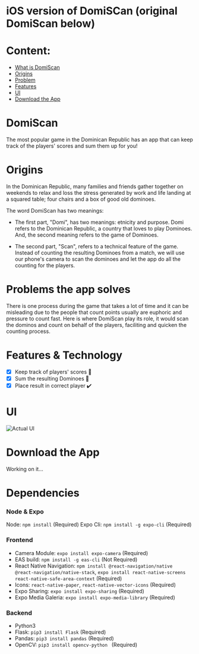 # iOS version of DomiSCan (original DomiScan below)

# Content:

- [What is DomiScan](#DomiScan)
- [Origins](#Origin)
- [Problem](#Problem)
- [Features](#Features)
- [UI](#UI)
- [Download the App](#Download)

# <a name="DomiScan"></a> DomiScan

The most popular game in the Dominican Republic has an app that can keep track of the players' scores and sum them up for you!

# <a name="Origin"></a> Origins

In the Dominican Republic, many families and friends gather together on weekends to relax and loss the stress generated by work and life landing at a squared table; four chairs and a box of good old dominoes.

The word DomiScan has two meanings:

- The first part, "Domi", has two meanings: etnicity and purpose. Domi refers to the Dominican Republic, a country that loves to play Dominoes. And, the second meaning refers to the game of Dominoes.

- The second part, "Scan", refers to a technical feature of the game. Instead of counting the resulting Dominoes from a match, we will use our phone's camera to scan the dominoes and let the app do all the counting for the players.

# <a name="Problem"></a> Problems the app solves

There is one process during the game that takes a lot of time and it can be misleading due to the people that count points usually are euphoric and pressure to count fast. Here is where DomiScan play its role, it would scan the dominos and count on behalf of the players, faciliting and quicken the counting process.

# <a name="Features"></a> Features & Technology

- [x] Keep track of players' scores :notebook:
- [x] Sum the resulting Dominoes :iphone:
- [x] Place result in correct player :heavy_check_mark:

# <a name="UI"></a> UI
![Actual UI](./assets/UI.PNG)

# <a name="Download"></a> Download the App
Working on it...

# Dependencies

### Node & Expo
Node: `npm install` (Required)
Expo Cli: `npm install -g expo-cli` (Required)

### Frontend
- Camera Module: `expo install expo-camera` (Required)
- EAS build: `npm install -g eas-cli` (Not Required)
- React Native Navigation: `npm install @react-navigation/native @react-navigation/native-stack`, `expo install react-native-screens react-native-safe-area-context`  (Required)
- Icons: `react-native-paper`, `react-native-vector-icons` (Required)
- Expo Sharing: `expo install expo-sharing` (Required)
- Expo Media Galeria: `expo install expo-media-library` (Required)

### Backend
- Python3
- Flask: `pip3 install Flask` (Required)
- Pandas: `pip3 install pandas` (Required)
- OpenCV: `pip3 install opencv-python ` (Required)
